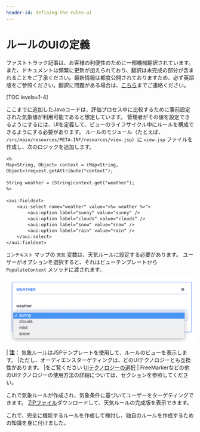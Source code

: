 ```yaml
---
header-id: defining-the-rules-ui
---
```


# ルールのUIの定義

<p class="alert alert-info"><span class="wysiwyg-color-blue120">ファストトラック記事は、お客様の利便性のために一部機械翻訳されています。また、ドキュメントは頻繁に更新が加えられており、翻訳は未完成の部分が含まれることをご了承ください。最新情報は都度公開されておりますため、必ず英語版をご参照ください。翻訳に問題がある場合は、<a href="mailto:support-content-jp@liferay.com">こちら</a>までご連絡ください。</span></p>

[TOC levels=1-4]

ここまでに追加したJavaコードは、評価プロセス中に比較するために事前設定された気象値が利用可能であると想定しています。 管理者がその値を設定できるようにするには、UIを定義して、ビューのライフサイクル中にルールを構成できるようにする必要があります。 ルールのモジュール（たとえば、 `/src/main/resources/META-INF/resources/view.jsp`）に `view.jsp` ファイルを作成し、次のロジックを追加します。

``` markup
<%
Map<String, Object> context = (Map<String, Object>)request.getAttribute("context");

String weather = (String)context.get("weather");
%>

<aui:fieldset>
    <aui:select name="weather" value="<%= weather %>">
        <aui:option label="sunny" value="sunny" />
        <aui:option label="clouds" value="clouds" />
        <aui:option label="snow" value="snow" />
        <aui:option label="rain" value="rain" />
    </aui:select>
</aui:fieldset>
```

`コンテキスト` マップの `天気` 変数は、天気ルールに設定する必要があります。 ユーザーがオプションを選択すると、それはビューテンプレートから `PopulateContext` メソッドに渡されます。

![図1：気象ルールは <code>select</code> ドロップダウンボックスを使用して、気象値を設定します。](../../../images-dxp/select-box-rule.png)

| **注：** 気象ルールはJSPテンプレートを使用して、ルールのビューを表示します。 |ただし、オーディエンスターゲティングは、どのUIテクノロジーとも互換性があります。 |をご覧ください [UIテクノロジーの選択](/develop/tutorial/-/knowledge_base/7-1/best-practices-for-audience-targeting#selecting-a-ui-technology) | FreeMarkerなどの他のUIテクノロジーの使用方法の詳細については、セクションを参照してください。

これで気象ルールが作成され、気象条件に基づいてユーザーをターゲティングできます。 [ZIPファイル](https://portal.liferay.dev/documents/113763090/114000653/weather-7-1.zip/c1865f26-c4df-f4fa-a012-459e23d3b3c8?t=1565967914487)ダウンロードして、天気ルールの完成版を表示できます。

これで、完全に機能するルールを作成して検討し、独自のルールを作成するための知識を身に付けました。
